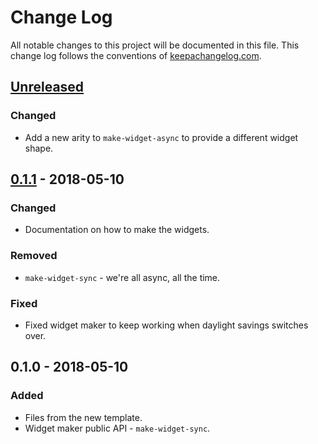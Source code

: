 # Change Log
All notable changes to this project will be documented in this file. This change log follows the conventions of [keepachangelog.com](http://keepachangelog.com/).

## [Unreleased]
### Changed
- Add a new arity to `make-widget-async` to provide a different widget shape.

## [0.1.1] - 2018-05-10
### Changed
- Documentation on how to make the widgets.

### Removed
- `make-widget-sync` - we're all async, all the time.

### Fixed
- Fixed widget maker to keep working when daylight savings switches over.

## 0.1.0 - 2018-05-10
### Added
- Files from the new template.
- Widget maker public API - `make-widget-sync`.

[Unreleased]: https://github.com/your-name/chapter_5/compare/0.1.1...HEAD
[0.1.1]: https://github.com/your-name/chapter_5/compare/0.1.0...0.1.1
